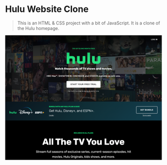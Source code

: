 # Hulu Website Clone

> This is an HTML & CSS project with a bit of JavaScript. It is a clone of the Hulu homepage.

![Hulu Clone](/img/screen.png "Hulu Clone")
